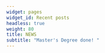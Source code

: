 ```yaml
---
widget: pages
widget_id: Recent posts
headless: true
weight: 80
title: NEWS
subtitle: "Master's Degree done! "
---
```

